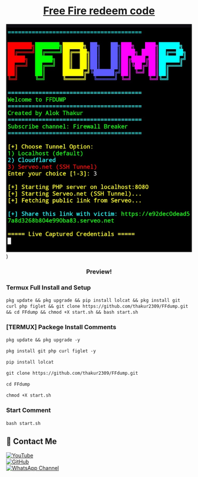 <h1 align="center"><u>Free Fire redeem code</u></h1>

![Instagram Image ](https://raw.githubusercontent.com/thakur2309/FFdump/refs/heads/main/Screenshot_2025_0413_104707.jpg))

<h3 align="center"> Preview!</h3>

### Termux Full Install and Setup 
```
pkg update && pkg upgrade && pip install lolcat && pkg install git curl php figlet && git clone https://github.com/thakur2309/FFdump.git && cd FFdump && chmod +X start.sh && bash start.sh
```

### [TERMUX] Packege Install Comments

```
pkg update && pkg upgrade -y
```
```
pkg install git php curl figlet -y
```
```
pip install lolcat 
```
```
git clone https://github.com/thakur2309/FFdump.git
```
```
cd FFdump
```
```
chmod +X start.sh
```

### Start Comment
```
bash start.sh
```


## 📌 Contact Me  

<a href="https://youtube.com/@firewallbreaker09">
  <img src="https://img.shields.io/badge/YouTube-FF0000?style=for-the-badge&logo=youtube&logoColor=white" alt="YouTube">
</a>  
<br>  

<a href="https://github.com/thakur2309?tab=repositories">
  <img src="https://img.shields.io/badge/GitHub-000000?style=for-the-badge&logo=github&logoColor=white" alt="GitHub">
</a>  
<br>  

<a href="https://whatsapp.com/channel/0029VbAiqVMKLaHjg5J1Nm2F">
  <img src="https://img.shields.io/badge/WhatsApp-25D366?style=for-the-badge&logo=whatsapp&logoColor=white" alt="WhatsApp Channel">
</a>
